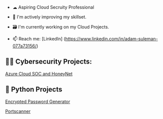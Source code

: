 - ☁ Aspiring Cloud Secruity Professional

- 🧠 I'm actively improving my skillset.

- 🗃 I'm currently working on my Cloud Projects.

- 📫 Reach me: [LinkedIn] (https://www.linkedin.com/in/adam-suleman-077a73156/)

<h2>👨‍💻 Cybersecurity Projects:</h2>

[ Azure Cloud SOC and HoneyNet](https://github.com/asuleman-cyber/Azure-Honey-Net-SOC " Cloud SOC Project")

<h2> 🐍 Python Projects</h2>

[Encrypted Password Generator ](https://github.com/asuleman-cyber/random-password-generator "Encrypted Password Generator ")

[Portscanner](https://github.com/asuleman-cyber/python3---portscanner "Portscanner")
